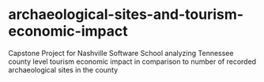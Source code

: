 # archaeological-sites-and-tourism-economic-impact
Capstone Project for Nashville Software School analyzing Tennessee county level tourism economic impact in comparison to number of recorded archaeological sites in the county
